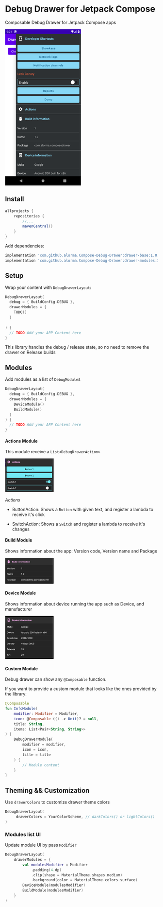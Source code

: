 # Debug Drawer for Jetpack Compose

Composable Debug Drawer for Jetpack Compose apps

<img width="250" src="art/drawer-v0.1.0-beta-02.png" />

## Install

```groovy
allprojects {
    repositories {
        //...
        mavenCentral()
    }
}
```

Add dependencies:

```groovy
implementation 'com.github.alorma.Compose-Debug-Drawer:drawer-base:1.0.0-beta01'
implementation 'com.github.alorma.Compose-Debug-Drawer:drawer-modules:1.0.0-beta01'
```

## Setup

Wrap your content with `DebugDrawerLayout`:

```kotlin
DebugDrawerLayout(
  debug = { BuildConfig.DEBUG },
  drawerModules = {
    TODO()
  }

) {
  // TODO Add your APP Content here
}
```

This library handles the debug / release state, so no need to remove the drawer on Release builds

## Modules

Add modules as a list of `DebugModule`s

```kotlin
DebugDrawerLayout(
  debug = { BuildConfig.DEBUG },
  drawerModules = {
    DeviceModule()
    BuildModule()
  }
) {
  // TODO Add your APP Content here
}
```

#### Actions Module

This module receive a `List<DebugDrawerAction>`

<img width="160" src="art/actions_module.png" />

*Actions*

* ButtonAction: Shows a `Button` with given text, and register a lambda to receive it's click

* SwitchAction: Shows a `Switch` and register a lambda to receive it's changes

#### Build Module

Shows information about the app: Version code, Version name and Package

<img width="160" src="art/build_module.png" />

#### Device Module

Shows information about device running the app such as Device, and manufacturer

<img width="160" src="art/device_module.png" />

#### Custom Module
Debug drawer can show any `@Composable` function.

If you want to provide a custom module that looks like the ones provided by the library:

```kotlin
@Composable
fun InfoModule(
    modifier: Modifier = Modifier,
    icon: @Composable (() -> Unit)? = null,
    title: String,
    items: List<Pair<String, String>>
) {
    DebugDrawerModule(
        modifier = modifier,
        icon = icon,
        title = title
    ) {
        // Module content
    }
}
```

## Theming && Customization

Use `drawerColors` to customize drawer theme colors

```kotlin
DebugDrawerLayout(
     drawerColors = YourColorScheme, // darkColors() or lightColors()
)
```

### Modules list UI

Update module UI by pass `Modifier`

```kotlin
DebugDrawerLayout(
    drawerModules = {
        val modulesModifier = Modifier
            .padding(4.dp)
            .clip(shape = MaterialTheme.shapes.medium)
            .background(color = MaterialTheme.colors.surface)
        DeviceModule(modulesModifier)
        BuildModule(modulesModifier)
    }
)
```
